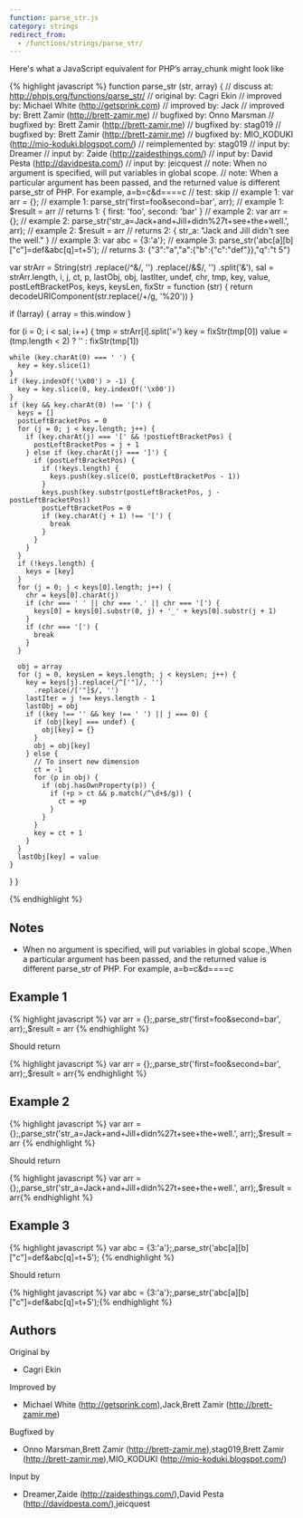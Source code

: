 ```yaml
---
function: parse_str.js
category: strings
redirect_from:
  - /functions/strings/parse_str/
---
```


<!-- WARNING! This file is auto generated by `npm run web:inject`, do not edit by hand -->

Here's what a JavaScript equivalent for PHP’s array_chunk might look like

{% highlight javascript %}
function parse_str (str, array) {
  //       discuss at: http://phpjs.org/functions/parse_str/
  //      original by: Cagri Ekin
  //      improved by: Michael White (http://getsprink.com)
  //      improved by: Jack
  //      improved by: Brett Zamir (http://brett-zamir.me)
  //      bugfixed by: Onno Marsman
  //      bugfixed by: Brett Zamir (http://brett-zamir.me)
  //      bugfixed by: stag019
  //      bugfixed by: Brett Zamir (http://brett-zamir.me)
  //      bugfixed by: MIO_KODUKI (http://mio-koduki.blogspot.com/)
  // reimplemented by: stag019
  //         input by: Dreamer
  //         input by: Zaide (http://zaidesthings.com/)
  //         input by: David Pesta (http://davidpesta.com/)
  //         input by: jeicquest
  //             note: When no argument is specified, will put variables in global scope.
  //             note: When a particular argument has been passed, and the returned value is different parse_str of PHP. For example, a=b=c&d====c
  //             test: skip
  //        example 1: var arr = {};
  //        example 1: parse_str('first=foo&second=bar', arr);
  //        example 1: $result = arr
  //        returns 1: { first: 'foo', second: 'bar' }
  //        example 2: var arr = {};
  //        example 2: parse_str('str_a=Jack+and+Jill+didn%27t+see+the+well.', arr);
  //        example 2: $result = arr
  //        returns 2: { str_a: "Jack and Jill didn't see the well." }
  //        example 3: var abc = {3:'a'};
  //        example 3: parse_str('abc[a][b]["c"]=def&abc[q]=t+5');
  //        returns 3: {"3":"a","a":{"b":{"c":"def"}},"q":"t 5"}

  var strArr = String(str)
    .replace(/^&/, '')
    .replace(/&$/, '')
    .split('&'),
    sal = strArr.length,
    i, j, ct, p, lastObj, obj, lastIter, undef, chr, tmp, key, value,
    postLeftBracketPos, keys, keysLen,
    fixStr = function (str) {
      return decodeURIComponent(str.replace(/\+/g, '%20'))
    }

  if (!array) {
    array = this.window
  }

  for (i = 0; i < sal; i++) {
    tmp = strArr[i].split('=')
    key = fixStr(tmp[0])
    value = (tmp.length < 2) ? '' : fixStr(tmp[1])

    while (key.charAt(0) === ' ') {
      key = key.slice(1)
    }
    if (key.indexOf('\x00') > -1) {
      key = key.slice(0, key.indexOf('\x00'))
    }
    if (key && key.charAt(0) !== '[') {
      keys = []
      postLeftBracketPos = 0
      for (j = 0; j < key.length; j++) {
        if (key.charAt(j) === '[' && !postLeftBracketPos) {
          postLeftBracketPos = j + 1
        } else if (key.charAt(j) === ']') {
          if (postLeftBracketPos) {
            if (!keys.length) {
              keys.push(key.slice(0, postLeftBracketPos - 1))
            }
            keys.push(key.substr(postLeftBracketPos, j - postLeftBracketPos))
            postLeftBracketPos = 0
            if (key.charAt(j + 1) !== '[') {
              break
            }
          }
        }
      }
      if (!keys.length) {
        keys = [key]
      }
      for (j = 0; j < keys[0].length; j++) {
        chr = keys[0].charAt(j)
        if (chr === ' ' || chr === '.' || chr === '[') {
          keys[0] = keys[0].substr(0, j) + '_' + keys[0].substr(j + 1)
        }
        if (chr === '[') {
          break
        }
      }

      obj = array
      for (j = 0, keysLen = keys.length; j < keysLen; j++) {
        key = keys[j].replace(/^['"]/, '')
          .replace(/['"]$/, '')
        lastIter = j !== keys.length - 1
        lastObj = obj
        if ((key !== '' && key !== ' ') || j === 0) {
          if (obj[key] === undef) {
            obj[key] = {}
          }
          obj = obj[key]
        } else {
          // To insert new dimension
          ct = -1
          for (p in obj) {
            if (obj.hasOwnProperty(p)) {
              if (+p > ct && p.match(/^\d+$/g)) {
                ct = +p
              }
            }
          }
          key = ct + 1
        }
      }
      lastObj[key] = value
    }
  }
}

{% endhighlight %}

## Notes
- When no argument is specified, will put variables in global scope.,When a particular argument has been passed, and the returned value is different parse_str of PHP. For example, a=b=c&d====c

## Example 1

{% highlight javascript %}
var arr = {};,parse_str('first=foo&second=bar', arr);,$result = arr
{% endhighlight %}

Should return

{% highlight javascript %}
var arr = {};,parse_str('first=foo&second=bar', arr);,$result = arr{% endhighlight %}

## Example 2

{% highlight javascript %}
var arr = {};,parse_str('str_a=Jack+and+Jill+didn%27t+see+the+well.', arr);,$result = arr
{% endhighlight %}

Should return

{% highlight javascript %}
var arr = {};,parse_str('str_a=Jack+and+Jill+didn%27t+see+the+well.', arr);,$result = arr{% endhighlight %}

## Example 3

{% highlight javascript %}
var abc = {3:'a'};,parse_str('abc[a][b]["c"]=def&abc[q]=t+5');
{% endhighlight %}

Should return

{% highlight javascript %}
var abc = {3:'a'};,parse_str('abc[a][b]["c"]=def&abc[q]=t+5');{% endhighlight %}


## Authors


Original by

- Cagri Ekin


Improved by

- Michael White (http://getsprink.com),Jack,Brett Zamir (http://brett-zamir.me)


Bugfixed by

- Onno Marsman,Brett Zamir (http://brett-zamir.me),stag019,Brett Zamir (http://brett-zamir.me),MIO_KODUKI (http://mio-koduki.blogspot.com/)


Input by

- Dreamer,Zaide (http://zaidesthings.com/),David Pesta (http://davidpesta.com/),jeicquest

